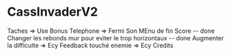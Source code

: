 # CassInvaderV2


Taches 
=>
Use Bonus Telephone => Fermi
Son
MEnu de fin
Score -- done
Changer les rebonds mur pour eviter le trop horizontaux -- done
Augmenter la difficulte => Ecy
Feedback touché enemie => Ecy
Credits